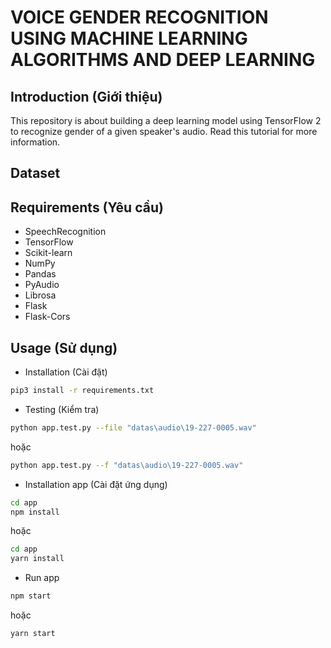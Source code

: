 # VOICE GENDER RECOGNITION USING MACHINE LEARNING ALGORITHMS AND DEEP LEARNING

## Introduction (Giới thiệu)

This repository is about building a deep learning model using TensorFlow 2 to recognize gender of a given speaker's audio. Read this tutorial for more information.

## Dataset

## Requirements (Yêu cầu)

- SpeechRecognition
- TensorFlow
- Scikit-learn
- NumPy
- Pandas
- PyAudio
- Librosa
- Flask
- Flask-Cors

## Usage (Sử dụng)

- Installation (Cài đặt)

```bash
pip3 install -r requirements.txt
```

- Testing (Kiểm tra)

```bash
python app.test.py --file "datas\audio\19-227-0005.wav"
```
hoặc
```bash
python app.test.py --f "datas\audio\19-227-0005.wav"
```

- Installation app (Cài đặt ứng dụng)

```bash
cd app
npm install
```
hoặc
```bash
cd app
yarn install
```

- Run app

```bash
npm start
```
hoặc
```bash
yarn start
```
